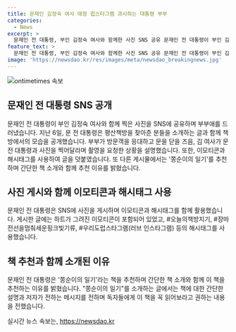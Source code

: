 ```yaml
---
title: 문재인 김정숙 여사 애정 럽스타그램 과시하는 대통령 부부
categories:
  - News
excerpt: >
  문재인 전 대통령, 부인 김정숙 여사와 함께한 사진 SNS 공유 문재인 전 대통령이 부인 김정숙 여사와 함께 찍은 사진을 SNS에 공유하며 부부애를 드러냈습니다. 평산책방을 방문해 응대하고 문을 닫을 즈음 김 여사가 사진을 찍어달라며 요청한 상황을 설명한 것으로 보였으며, 하트가 그려진 이모티콘과 해시태그를 함께 남겼습니다. 이어서 쫑순이의 일기를 추천하며 반려동물과의 이야기를 공유했습니다.
feature_text: >
  문재인 전 대통령, 부인 김정숙 여사와 함께한 사진 SNS 공유 문재인 전 대통령이 부인 김정숙 여사와 함께 찍은 사진을 SNS에 공유하며 부부애를 드러냈습니다. 평산책방을 방문해 응대하고 문을 닫을 즈음 김 여사가 사진을 찍어달라며 요청한 상황을 설명한 것으로 보였으며, 하트가 그려진 이모티콘과 해시태그를 함께 남겼습니다. 이어서 쫑순이의 일기를 추천하며 반려동물과의 이야기를 공유했습니다.
image: 'https://newsdao.kr/res/images/meta/newsdao_breakingnews.jpg'
---
```


<p><img src="https://newsdao.kr/res/images/meta/newsdao_breakingnews.jpg" alt="ontimetimes 속보" /></p>

<h2 data-ke-size="size26">문재인 전 대통령 SNS 공개</h2>

<p data-ke-size="size16">문재인 전 대통령이 부인 김정숙 여사와 함께 찍은 사진을 SNS에 공유하며 부부애를 드러냈습니다. 지난 6일, 문 전 대통령은 평산책방을 찾아준 분들을 소개하는 글과 함께 책방에서의 모습을 공개했습니다. 부부가 방문객을 응대하고 문을 닫을 즈음, 김 여사가 문 전 대통령과 사진을 찍어달라며 촬영을 요청한 상황을 설명했습니다. 또한, 이모티콘과 해시태그를 사용하여 글을 덧붙였습니다. 또 다른 게시물에서는 '쫑순이의 일기'를 추천하며 간단한 책 소개와 함께 추천 이유를 밝혔습니다.</p>

<h2 data-ke-size="size26">사진 게시와 함께 이모티콘과 해시태그 사용</h2>

<p data-ke-size="size16">문재인 전 대통령은 SNS에 사진을 게시하며 이모티콘과 해시태그를 함께 활용했습니다. 게시한 글에는 하트가 그려진 이모티콘이 포함되어 있었고, #오늘의책방지기, #장마전선을멈춰세운핑크빛기류, #우리도럽스타그램(러브 인스타그램) 등의 해시태그를 사용했습니다.</p>

<h2 data-ke-size="size26">책 추천과 함께 소개된 이유</h2>

<p data-ke-size="size16">문재인 전 대통령은 '쫑순이의 일기'라는 책을 추천하며 간단한 책 소개와 함께 이 책을 추천하는 이유를 밝혔습니다. "쫑순이의 일기"를 소개하는 글에서는 책에 대한 간단한 설명과 저자가 전하는 메시지를 전하며 독자들에게 이 책을 꼭 읽어보라고 권하는 내용을 전했습니다.</p>
실시간 뉴스 속보는, <a href="https://newsdao.kr" rel="dofollow">https://newsdao.kr</a>


